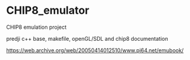 # CHIP8_emulator
CHIP8 emulation project

predji c++ base, makefile, openGL/SDL and chip8 documentation</br>

https://web.archive.org/web/20050414012510/www.pj64.net/emubook/
